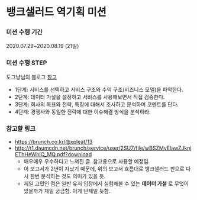# 뱅크샐러드 역기획 미션

### 미션 수행 기간

2020.07.29~2020.08.19 (21일)

### 미션 수행 STEP

도그냥님의 블로그 [참고](https://brunch.co.kr/@windydog/165)

* 1단계: 서비스를 선택하고 서비스 구조와 수익 구조(비즈니스 모델)을 파악한다.
* 2단계: 데이터 가설을 설정하고 서비스를 사용해보면서 직접 검증한다.
* 3단계: 회사의 목표와 전략, 특징에 대해서 조사하고 분석하며 코멘트를 단다.
* 4단계: 경쟁사와 동일한 전략에 대한 이슈해결 방식을 분석하라.

### 참고할 링크

* https://brunch.co.kr/@xpleat/13
* http://t1.daumcdn.net/brunch/service/user/2SU7/file/wBSZMvElawZJknjEThHeWhIQ_MQ.pdf?download
  * 매우매우 우수하다고 느껴진 글. 참고용으로 사용할 예정임.
  * 이 보고서가 2년이 지났기 때문에, 위의 보고서 흐름대로 뱅크샐러드 판으로 다시 한번 분석하는 것도 의미가 있을 듯.
  * 제일 고민인 점은 일반 유저 입장에서 실험해볼 수 있는 **데이터 가설** 로 무엇이 있을까가 제일 궁금함. 이게 난제일 듯함. 